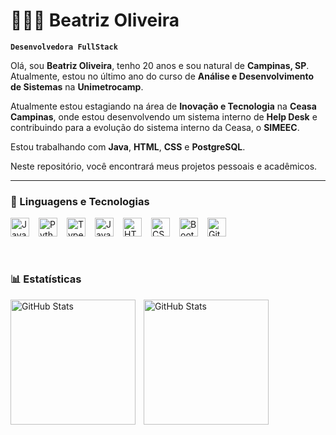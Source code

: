 # 👩🏻‍💻 Beatriz Oliveira

**`Desenvolvedora FullStack`**

Olá, sou **Beatriz Oliveira**, tenho 20 anos e sou natural de **Campinas, SP**. Atualmente, estou no último ano do curso de **Análise e Desenvolvimento de Sistemas** na **Unimetrocamp**.

Atualmente estou estagiando na área de **Inovação e Tecnologia** na **Ceasa Campinas**, onde estou desenvolvendo um sistema interno de **Help Desk** e contribuindo para a evolução do sistema interno da Ceasa, o **SIMEEC**.

Estou trabalhando com **Java**, **HTML**, **CSS** e **PostgreSQL**.

Neste repositório, você encontrará meus projetos pessoais e acadêmicos.



---

### 🤖 Linguagens e Tecnologias

<div style="display: flex; flex-wrap: wrap; align-items: center;">
  <img 
      alt="Java"
      title="Java" 
      width="30px" 
      style="margin-right: 15px;" 
      src="https://cdn.jsdelivr.net/gh/devicons/devicon@latest/icons/java/java-original.svg"  
  />
  <img 
      alt="Python"
      title="Python"
      width="30px" 
      style="margin-right: 15px;" 
      src="https://cdn.jsdelivr.net/gh/devicons/devicon@latest/icons/python/python-original.svg" 
  />
  <img 
      alt="TypeScript"
      title="TypeScript"
      width="30px" 
      style="margin-right: 15px;" 
      src="https://cdn.jsdelivr.net/gh/devicons/devicon@latest/icons/typescript/typescript-original.svg"
  />
  <img 
      alt="JavaScript"
      title="JavaScript"
      width="30px" 
      style="margin-right: 15px;" 
      src="https://cdn.jsdelivr.net/gh/devicons/devicon@latest/icons/javascript/javascript-original.svg" 
  />
  <img 
      alt="HTML"
      title="HTML" 
      width="30px" 
      style="margin-right: 15px;" 
      src="https://cdn.jsdelivr.net/gh/devicons/devicon@latest/icons/html5/html5-original.svg" 
  />          
  <img 
      alt="CSS"
      title="CSS"
      width="30px" 
      style="margin-right: 15px;" 
      src="https://cdn.jsdelivr.net/gh/devicons/devicon@latest/icons/css3/css3-original.svg"
  />
  <img 
      alt="Bootstrap"
      title="Bootstrap" 
      width="30px" 
      style="margin-right: 15px;" 
      src="https://cdn.jsdelivr.net/gh/devicons/devicon@latest/icons/bootstrap/bootstrap-original.svg" 
  />
  <img 
      alt="Git"
      title="Git"
      width="30px" 
      style="margin-right: 15px;" 
      src="https://cdn.jsdelivr.net/gh/devicons/devicon@latest/icons/git/git-original.svg" 
  />
</div>



<br/>
<br/>

### 📊 Estatísticas

<p>
  <img 
    align="left" 
    alt="GitHub Stats" 
    height="200" 
    style="padding-right: 10px;" 
    src="https://github-readme-stats.vercel.app/api?username=beea15&show_icons=true&theme=tokyonight&include_all_commits=true&locale=pt-br" 
  />

<img 
      align="left" 
      alt="GitHub Stats" 
      height="200" 
      src="https://github-readme-stats.vercel.app/api/top-langs/?username=beea15&theme=tokyonight&layout=compact&custom_title=Tecnologias&langs_count=9" 
  />

</p>
